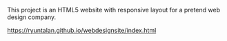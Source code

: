 This project is an HTML5 website with responsive layout for a pretend web design company. 

https://ryuntalan.github.io/webdesignsite/index.html
